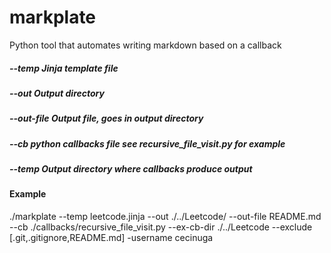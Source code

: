 # markplate
Python tool that automates writing markdown based on a callback

##### --temp  Jinja template file
##### --out  Output directory
##### --out-file  Output file, goes in output directory
##### --cb  python callbacks file see recursive_file_visit.py for example
##### --temp  Output directory where callbacks produce output


#### Example 
./markplate --temp leetcode.jinja --out ./../Leetcode/ --out-file README.md --cb ./callbacks/recursive_file_visit.py --ex-cb-dir ./../Leetcode --exclude [.git,.gitignore,README.md] -username cecinuga 
